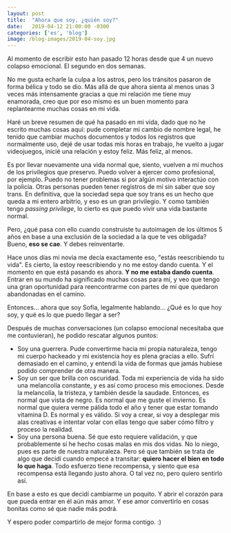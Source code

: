 ```yaml
---
layout: post
title:  "Ahora que soy, ¿quién soy?"
date:   2019-04-12 21:00:00 -0300
categories: ['es', 'blog']
image: /blog-images/2019-04-soy.jpg
---
```


Al momento de escribir esto han pasado 12 horas desde que 4 un nuevo colapso emocional. El segundo en dos semanas.

No me gusta echarle la culpa a los astros, pero los tránsitos pasaron de forma bélica y todo se dio. Más allá de que ahora sienta al menos unas 3 veces más intensamente gracias a que mi relación me tiene muy enamorada, creo que por eso mismo es un buen momento para replantearme muchas cosas en mi vida.

Haré un breve resumen de qué ha pasado en mi vida, dado que no he escrito muchas cosas aquí: pude completar mi cambio de nombre legal, he tenido que cambiar muchos documentos y todos los registros que normalmente uso, dejé de usar todas mis horas en trabajo, he vuelto a jugar videojuegos, inicié una relación y estoy feliz. Más feliz, al menos.

Es por llevar nuevamente una vida normal que, siento, vuelven a mí muchos de los privilegios que preservo. Puedo volver a ejercer como profesional, por ejemplo. Puedo no tener problemas si por algún motivo interactúo con la policía. Otras personas pueden tener registros de mí sin saber que soy trans. En definitiva, que la sociedad sepa que soy trans es un hecho que queda a mi entero arbitrio, y eso es un gran privilegio. Y como también tengo *passing privilege*, lo cierto es que puedo vivir una vida bastante normal.

Pero, ¿qué pasa con ello cuando construiste tu autoimagen de los últimos 5 años en base a una exclusión de la sociedad a la que te ves obligada? Bueno, **eso se cae**. Y debes reinventarte.

Hace unos días mi novia me decía exactamente eso, "estás reescribiendo tu vida". Es cierto, la estoy reescribiendo y no me estoy dando cuenta. Y el momento en que está pasando es ahora. **Y no me estaba dando cuenta**. Entrar en su mundo ha significado muchas cosas para mí, y veo que tengo una gran oportunidad para reencontrarme con partes de mí que quedaron abandonadas en el camino.

Entonces... ahora que soy Sofía, legalmente hablando... ¿Qué es lo que hoy soy, y qué es lo que puedo llegar a ser?

Después de muchas conversaciones (un colapso emocional necesitaba que me contuvieran), he podido rescatar algunos puntos:

- Soy una guerrera. Pude convertirme hacia mi propia naturaleza, tengo mi cuerpo hackeado y mi existencia hoy es plena gracias a ello. Sufrí demasiado en el camino, y entendí la vida de formas que jamás hubiese podido comprender de otra manera.
- Soy un ser que brilla con oscuridad. Toda mi experiencia de vida ha sido una melancolía constante, y es así como proceso mis emociones. Desde la melancolía, la tristeza, y también desde la saudade. Entonces, es normal que vista de negro. Es normal que me guste el invierno. Es normal que quiera verme pálida todo el año y tener que estar tomando vitamina D. Es normal y es válido. Si voy a crear, si voy a desplegar mis alas creativas e intentar volar con ellas tengo que saber cómo filtro y proceso la realidad.
- Soy una persona buena. Sé que esto requiere validación, y que probablemente sí he hecho cosas malas en mis dos vidas. No lo niego, pues es parte de nuestra naturaleza. Pero sé que también se trata de algo que decidí cuando empecé a transitar: **quiero hacer el bien en todo lo que haga**. Todo esfuerzo tiene recompensa, y siento que esa recompensa está llegando justo ahora. O tal vez no, pero quiero sentirlo así.

En base a esto es que decidí cambiarme un poquito. Y abrir el corazón para que pueda entrar en él aún más amor. Y ese amor convertirlo en cosas bonitas como sé que nadie más podrá.

Y espero poder compartirlo de mejor forma contigo. :)
